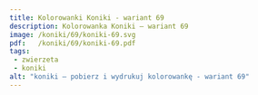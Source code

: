 ```yaml
---
title: Kolorowanki Koniki - wariant 69
description: Kolorowanka Koniki – wariant 69
image: /koniki/69/koniki-69.svg
pdf:   /koniki/69/koniki-69.pdf
tags:
 - zwierzeta
 - koniki
alt: "koniki – pobierz i wydrukuj kolorowankę - wariant 69"
---
```

